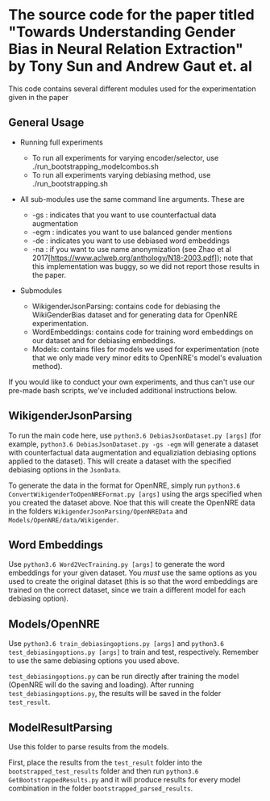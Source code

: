 # The source code for the paper titled "Towards Understanding Gender Bias in Neural Relation Extraction" by Tony Sun and Andrew Gaut et. al

This code contains several different modules used for the experimentation given in the paper

## General Usage

* Running full experiments
  * To run all experiments for varying encoder/selector, use ./run_bootstrapping_modelcombos.sh
  * To run all experiments varying debiasing method, use ./run_bootstrapping.sh

* All sub-modules use the same command line arguments. These are
  * -gs : indicates that you want to use counterfactual data augmentation
  * -egm : indicates you want to use balanced gender mentions
  * -de : indicates you want to use debiased word embeddings
  * -na : if you want to use name anonymization (see Zhao et al 2017[https://www.aclweb.org/anthology/N18-2003.pdf]); note that this implementation was buggy, so we did not report those results in the paper.  
  
  
* Submodules
  * WikigenderJsonParsing: contains code for debiasing the WikiGenderBias dataset and for generating data for OpenNRE experimentation.
  * WordEmbeddings: contains code for training word embeddings on our dataset and for debiasing embeddings.
  * Models: contains files for models we used for experimentation (note that we only made very minor edits to OpenNRE's model's evaluation method).
  
  
If you would like to conduct your own experiments, and thus can't use our pre-made bash scripts, we've included additional instructions below.
  
## WikigenderJsonParsing

To run the main code here, use `python3.6 DebiasJsonDataset.py [args]` (for example, `python3.6 DebiasJsonDataset.py -gs -egm` will generate a dataset with counterfactual data augmentation and equaliziation debiasing options applied to the dataset). This will create a dataset with the specified debiasing options in the `JsonData`.

To generate the data in the format for OpenNRE, simply run `python3.6 ConvertWikigenderToOpenNREFormat.py [args]` using the args specified when you created the dataset above. Noe that this will create the OpenNRE data in the folders `WikigenderJsonParsing/OpenNREData` and `Models/OpenNRE/data/Wikigender`. 

## Word Embeddings
Use `python3.6 Word2VecTraining.py [args]` to generate the word embeddings for your given dataset. You *must* use the same options as you used to create the original dataset (this is so that the word embeddings are trained on the correct dataset, since we train a different model for each debiasing option).


## Models/OpenNRE

Use `python3.6 train_debiasingoptions.py [args]` and `python3.6 test_debiasingoptions.py [args]` to train and test, respectively. Remember to use the same debiasing options you used above.

`test_debiasingoptions.py` can be run directly after training the model (OpenNRE will do the saving and loading). After running `test_debiasingoptions.py`, the results will be saved in the folder `test_result`.


## ModelResultParsing

Use this folder to parse results from the models.

First, place the results from the `test_result` folder into the `bootstrapped_test_results` folder and then run `python3.6 GetBootstrappedResults.py` and it will produce results for every model combination in the folder `bootstrapped_parsed_results`.




